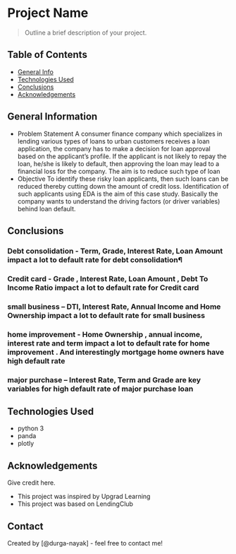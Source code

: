 # Project Name
> Outline a brief description of your project.


## Table of Contents
* [General Info](#general-information)
* [Technologies Used](#technologies-used)
* [Conclusions](#conclusions)
* [Acknowledgements](#acknowledgements)

<!-- You can include any other section that is pertinent to your problem -->

## General Information
- Problem Statement
A consumer finance company which specializes in lending various types of loans to urban
customers receives a loan application, the company has to make a decision for loan
approval based on the applicant’s profile. If the applicant is not likely to repay the
loan, he/she is likely to default, then approving the loan may lead to a financial loss for the
company. The aim is to reduce such type of loan
- Objective
To identify these risky loan applicants, then such loans can be reduced thereby cutting down the 
amount of credit loss. Identification of such applicants using EDA is the aim of this case study. 
Basically the company wants to understand the driving factors (or driver variables) behind loan 
default.


<!-- You don't have to answer all the questions - just the ones relevant to your project. -->

## Conclusions
### Debt consolidation - Term, Grade, Interest Rate, Loan Amount impact a lot to default rate for debt consolidation¶
### Credit card - Grade , Interest Rate, Loan Amount , Debt To Income Ratio impact a lot to default rate for Credit card
### small business – DTI, Interest Rate, Annual Income and Home Ownership impact a lot to default rate for small business
### home improvement - Home Ownership , annual income, interest rate and term impact a lot to default rate for home improvement . And interestingly mortgage home owners have high default rate
### major purchase – Interest Rate, Term and Grade are key variables for high default rate of major purchase loan

<!-- You don't have to answer all the questions - just the ones relevant to your project. -->


## Technologies Used
- python 3
- panda
- plotly

<!-- As the libraries versions keep on changing, it is recommended to mention the version of library used in this project -->

## Acknowledgements
Give credit here.
- This project was inspired by Upgrad Learning
- This project was based on LendingClub


## Contact
Created by [@durga-nayak] - feel free to contact me!


<!-- Optional -->
<!-- ## License -->
<!-- This project is open source and available under the [... License](). -->

<!-- You don't have to include all sections - just the one's relevant to your project -->

